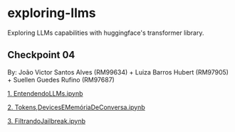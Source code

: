 # exploring-llms
Exploring LLMs capabilities with huggingface's transformer library.

## Checkpoint 04
By: João Victor Santos Alves (RM99634) + Luiza Barros Hubert (RM97905) + Suellen Guedes Rufino (RM97687)

[1. EntendendoLLMs.ipynb](notebooks/EntendendoLLMs.ipynb)

[2. Tokens,DevicesEMemóriaDeConversa.ipynb](notebooks/Tokens,DevicesEMemóriaDeConversa.ipynb)

[3. FiltrandoJailbreak.ipynb](notebooks/FiltrandoJailbreak.ipynb)

